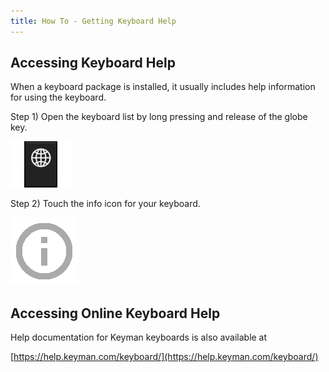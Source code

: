 ```yaml
---
title: How To - Getting Keyboard Help
---
```


## Accessing Keyboard Help
When a keyboard package is installed, it usually includes help information for using the keyboard.

Step 1)
Open the keyboard list by long pressing and release of the globe key.

![](../android_images/globe-ap.png)

Step 2)
Touch the info icon for your keyboard.

![](../android_images/info-a-gray.png)


## Accessing Online Keyboard Help
Help documentation for Keyman keyboards is also available at

[https://help.keyman.com/keyboard/](https://help.keyman.com/keyboard/)
